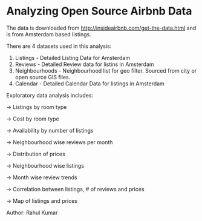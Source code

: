 # Analyzing Open Source Airbnb Data

The data is downloaded from http://insideairbnb.com/get-the-data.html and is from Amsterdam based listings.

There are 4 datasets used in this analysis:
1) Listings - Detailed Listing Data for Amsterdam
2) Reviews - Detailed Review data for listins in Amsterdam
3) Neighbourhoods - Neighbourhood list for geo filter. Sourced from city or open source GIS files.
4) Calendar - Detailed Calendar Data for listings in Amsterdam


Exploratory data analysis includes:

-> Listings by room type

-> Cost by room type

-> Availability by number of listings

-> Neighbourhood wise reviews per month

-> Distribution of prices

-> Neighbourhood wise listings

-> Month wise review trends

-> Correlation between listings, # of reviews and prices

-> Map of listings and prices





Author: Rahul Kumar